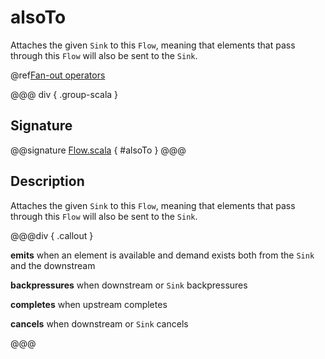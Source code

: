 # alsoTo

Attaches the given `Sink` to this `Flow`, meaning that elements that pass through this `Flow` will also be sent to the `Sink`.

@ref[Fan-out operators](../index.md#fan-out-operators)

@@@ div { .group-scala }
## Signature

@@signature [Flow.scala](/akka-stream/src/main/scala/akka/stream/scaladsl/Flow.scala) { #alsoTo }
@@@

## Description

Attaches the given `Sink` to this `Flow`, meaning that elements that pass through this `Flow` will also be sent to the `Sink`.


@@@div { .callout }

**emits** when an element is available and demand exists both from the `Sink` and the downstream

**backpressures** when downstream or `Sink` backpressures

**completes** when upstream completes

**cancels** when downstream or `Sink` cancels

@@@


